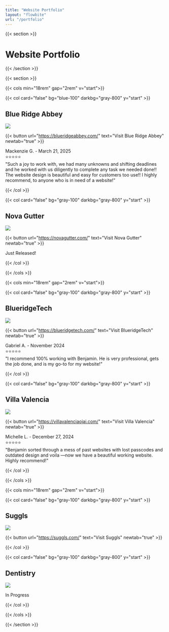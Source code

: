 ```yaml
---
title: "Website Portfolio"
layout: "flowbite"
url: "/portfolio"
---
```


{{< section >}}

# Website Portfolio

{{< /section >}}

{{< section >}}

{{< cols min="18rem" gap="2rem" v="start">}}

{{< col card="false" bg="blue-100" darkbg="gray-800" y="start" >}}

## Blue Ridge Abbey

![](../media/website-blue-ridge-abbey.png)

{{< button url="https://blueridgeabbey.com/" text="Visit Blue Ridge Abbey" newtab="true" >}}

Mackenzie G. - March 21, 2025 <br>
⭐️⭐️⭐️⭐️⭐️ <br>
"Such a joy to work with, we had many unknowns and shifting deadlines and he worked with us diligently to complete any task we needed done!!
The website design is beautiful and easy for customers too use!!
I highly recommend, to anyone who is in need of a website!"

{{< /col >}}

{{< col card="false" bg="gray-100" darkbg="gray-800" y="start" >}}

## Nova Gutter

![](../media/website-nova-gutter.png)

{{< button url="https://novagutter.com/" text="Visit Nova Gutter" newtab="true" >}}

Just Released!

{{< /col >}}

{{< /cols >}}


{{< cols min="18rem" gap="2rem" v="start">}}

{{< col card="false" bg="gray-100" darkbg="gray-800" y="start" >}}

## BlueridgeTech

![](../media/website-blueridgetech.png)

{{< button url="https://blueridgetech.com/" text="Visit BlueridgeTech" newtab="true" >}}

Gabriel A. - November 2024 <br>
⭐️⭐️⭐️⭐️⭐️ <br>
"I recommend 100% working with Benjamin. He is very professional, gets the job done, and is my go-to for my website!"

{{< /col >}}


{{< col card="false" bg="gray-100" darkbg="gray-800" y="start" >}}

## Villa Valencia

![](../media/website-villa-valencia.png)

{{< button url="https://villavalenciaojai.com/" text="Visit Villa Valencia" newtab="true" >}}

Michelle L. - December 27, 2024 <br>
⭐️⭐️⭐️⭐️⭐️ <br>
"Benjamin sorted through a mess of past websites with lost passcodes and outdated design and voila —now we have a beautiful working website. Highly recommend!"

{{< /col >}}

{{< /cols >}}


{{< cols min="18rem" gap="2rem" v="start">}}

{{< col card="false" bg="gray-100" darkbg="gray-800" y="start" >}}

## Suggls

![](../media/website-suggls.png)

{{< button url="https://suggls.com/" text="Visit Suggls" newtab="true" >}}

{{< /col >}}


{{< col card="false" bg="gray-100" darkbg="gray-800" y="start" >}}

## Dentistry

![](../media/website-rod-maxfield-dds.png)

In Progress

{{< /col >}}

{{< /cols >}}




{{< /section >}}

